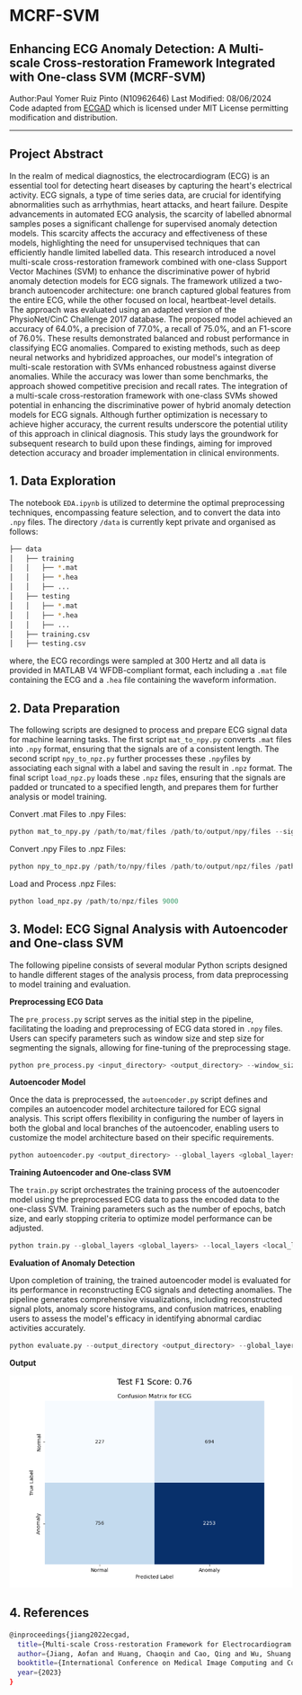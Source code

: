 # MCRF-SVM
## Enhancing ECG Anomaly Detection: A Multi-scale Cross-restoration Framework Integrated with One-class SVM (MCRF-SVM)

Author:Paul Yomer Ruiz Pinto (N10962646)
Last Modified: 08/06/2024<br/>
Code adapted from [ECGAD](https://github.com/MediaBrain-SJTU/ECGAD/tree/main) which is licensed under MIT License permitting modification and distribution.

--------------

## Project Abstract

In the realm of medical diagnostics, the electrocardiogram (ECG) is an essential tool for detecting heart diseases by capturing the heart's electrical activity. ECG signals, a type of time series data, are crucial for identifying abnormalities such as arrhythmias, heart attacks, and heart failure. Despite advancements in automated ECG analysis, the scarcity of labelled abnormal samples poses a significant challenge for supervised anomaly detection models. This scarcity affects the accuracy and effectiveness of these models, highlighting the need for unsupervised techniques that can efficiently handle limited labelled data. This research introduced a novel multi-scale cross-restoration framework combined with one-class Support Vector Machines (SVM) to enhance the discriminative power of hybrid anomaly detection models for ECG signals. The framework utilized a two-branch autoencoder architecture: one branch captured global features from the entire ECG, while the other focused on local, heartbeat-level details. The approach was evaluated using an adapted version of the PhysioNet/CinC Challenge 2017 database. The proposed model achieved an accuracy of 64.0%, a precision of 77.0%, a recall of 75.0%, and an F1-score of 76.0%. These results demonstrated balanced and robust performance in classifying ECG anomalies. Compared to existing methods, such as deep neural networks and hybridized approaches, our model's integration of multi-scale restoration with SVMs enhanced robustness against diverse anomalies. While the accuracy was lower than some benchmarks, the approach showed competitive precision and recall rates. The integration of a multi-scale cross-restoration framework with one-class SVMs showed potential in enhancing the discriminative power of hybrid anomaly detection models for ECG signals. Although further optimization is necessary to achieve higher accuracy, the current results underscore the potential utility of this approach in clinical diagnosis. This study lays the groundwork for subsequent research to build upon these findings, aiming for improved detection accuracy and broader implementation in clinical environments. 

## 1. Data Exploration <br/>
The notebook `EDA.ipynb` is utilized to determine the optimal preprocessing techniques, encompassing feature selection, and to convert the data into `.npy` files. The directory `/data` is currently kept private and organised as follows:
```bash
├── data
│   ├── training
│   │   ├── *.mat
│   │   ├── *.hea
│   │   ├── ...
│   ├── testing
│   │   ├── *.mat
│   │   ├── *.hea
│   │   ├── ...
│   ├── training.csv
│   ├── testing.csv
```
where, the ECG recordings were sampled at 300 Hertz and all data is provided in MATLAB V4 WFDB-compliant format, each including a `.mat` file containing the ECG and a `.hea` file containing the waveform information. 

## 2. Data Preparation

The following scripts are designed to process and prepare ECG signal data for machine learning tasks. The first script `mat_to_npy.py` converts `.mat` files into `.npy` format, ensuring that the signals are of a consistent length. The second script `npy_to_npz.py` further processes these `.npy`files by associating each signal with a label and saving the result in `.npz` format. The final script `load_npz.py` loads these `.npz` files, ensuring that the signals are padded or truncated to a specified length, and prepares them for further analysis or model training. 

Convert .mat Files to .npy Files:
```python
python mat_to_npy.py /path/to/mat/files /path/to/output/npy/files --signal_length 9000
```
Convert .npy Files to .npz Files:
```python
python npy_to_npz.py /path/to/npy/files /path/to/output/npz/files /path/to/labels.csv
```
Load and Process .npz Files:
```python
python load_npz.py /path/to/npz/files 9000
```

## 3. Model: ECG Signal Analysis with Autoencoder and One-class SVM

The following pipeline consists of several modular Python scripts designed to handle different stages of the analysis process, from data preprocessing to model training and evaluation.

**Preprocessing ECG Data**

The `pre_process.py` script serves as the initial step in the pipeline, facilitating the loading and preprocessing of ECG data stored in `.npy` files. Users can specify parameters such as window size and step size for segmenting the signals, allowing for fine-tuning of the preprocessing stage.

```python
python pre_process.py <input_directory> <output_directory> --window_size <window_size> --step_size <step_size>
```

**Autoencoder Model**

Once the data is preprocessed, the `autoencoder.py` script defines and compiles an autoencoder model architecture tailored for ECG signal analysis. This script offers flexibility in configuring the number of layers in both the global and local branches of the autoencoder, enabling users to customize the model architecture based on their specific requirements.

```python
python autoencoder.py <output_directory> --global_layers <global_layers> --local_layers <local_layers>
```
**Training Autoencoder and One-class SVM**

The `train.py` script orchestrates the training process of the autoencoder model using the preprocessed ECG data to pass the encoded data to the one-class SVM. Training parameters such as the number of epochs, batch size, and early stopping criteria to optimize model performance can be adjusted. 

```python
python train.py --global_layers <global_layers> --local_layers <local_layers> --epochs <epochs> --batch_size <batch_size> --output_directory <output_directory> --early_stopping_monitor <early_stopping_monitor> --early_stopping_patience <early_stopping_patience> --early_stopping_restore_best_weights <early_stopping_restore_best_weights>
```
**Evaluation of Anomaly Detection**

Upon completion of training, the trained autoencoder model is evaluated for its performance in reconstructing ECG signals and detecting anomalies. The pipeline generates comprehensive visualizations, including reconstructed signal plots, anomaly score histograms, and confusion matrices, enabling users to assess the model's efficacy in identifying abnormal cardiac activities accurately.

```python
python evaluate.py --output_directory <output_directory> --global_layers <global_layers> --local_layers <local_layers> --threshold <threshold>
```
**Output**

![Image Alt text](output/confusion_matrix_and_metrics.png "Confusion Matrix")  

## 4. References
```bash
@inproceedings{jiang2022ecgad,
  title={Multi-scale Cross-restoration Framework for Electrocardiogram Anomaly Detection}
  author={Jiang, Aofan and Huang, Chaoqin and Cao, Qing and Wu, Shuang and Zeng, Zi and Chen, Kang and Zhang, Ya and Wang, Yanfeng},
  booktitle={International Conference on Medical Image Computing and Computer Assisted Intervention (MICCAI)},
  year={2023}
}
```

